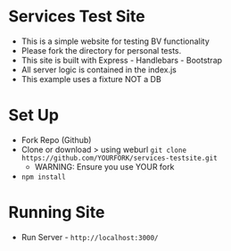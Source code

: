 # Services Test Site
- This is a simple website for testing BV functionality
- Please fork the directory for personal tests.
- This site is built with Express - Handlebars - Bootstrap
- All server logic is contained in the index.js
- This example uses a fixture NOT a DB

# Set Up
- Fork Repo (Github) 
- Clone or download > using weburl `git clone https://github.com/YOURFORK/services-testsite.git`
	- WARNING: Ensure you use YOUR fork
- `npm install`

# Running Site
- Run Server - `http://localhost:3000/`